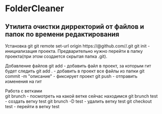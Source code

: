 # FolderCleaner
Утилита очистки дирректорий от файлов и папок по времени редактирования
--------------------------------------------------------------------------

Установка git
git remote set-url origin https://<githubtoken>@github.com/<username>/<repositoryname>.git
git init - инициализация проекта. Предварительно нужно перейти в папку проекта(при этом создается скрытая папка .git).

Добавление файлов
git add <file>  - добавить файл в проект, за которым гит будет следить
git add .  - добавить в проект все файлы из папки
git commit -m "описание" - фиксирует проект
git push - отправить изменения на гит
  
Работа с ветками  
git brunch - посмотреть на какой ветке сейчас находимся
git brunch test - создать ветку test
git brunch -D test - удалить ветку test
git checkout test - перейти в ветку test

